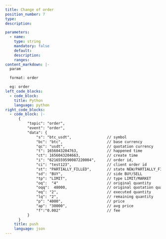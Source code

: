 ```yaml
---
title: Change of order
position_number: 7
type:
description:

parameters:
  - name:
    type: string
    mandatory: false
    default:
    description:
    ranges:
content_markdown: |-
  param

  format: order

  eg: order
left_code_blocks:
  - code_block:
    title: Python
    language: python
right_code_blocks:
  - code_block: |-
      {
          "topic": "order", 
          "event": "order", 
          "data": {
              "s": "btc_usdt",                // symbol
              "bc": "btc",                    // base currency 
              "qc": "usdt",                   // quotation currency 
              "t": 1656043204763,             // happened time
              "ct": 1656043204663,            // create time
              "i": "6216559590087220004",     // order id,
              "ci": "test123",                // client order id
              "st": "PARTIALLY_FILLED",       // state NEW/PARTIALLY_FILLED/FILLED/CANCELED/REJECTED/EXPIRED
              "sd": "BUY",                    // side BUY/SELL
              "tp": "LIMIT",                  // type LIMIT/MARKET
              "oq":  "4"                      // original quantity
              "oqq":  48000,                  // original quotation quantity 
              "eq": "2",                      // executed quantity
              "lq": "2",                      // remaining quantity
              "p": "4000",                    // price 
              "ap": "30000",                  // avg price
              "f":"0.002"                     // fee 
          }
      }
    title: push
    language: json
---
```

